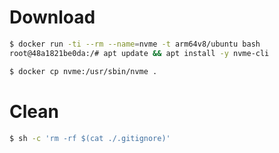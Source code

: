 # Download

```bash
$ docker run -ti --rm --name=nvme -t arm64v8/ubuntu bash
root@48a1821be0da:/# apt update && apt install -y nvme-cli

$ docker cp nvme:/usr/sbin/nvme .
```

# Clean

```bash
$ sh -c 'rm -rf $(cat ./.gitignore)'
```
